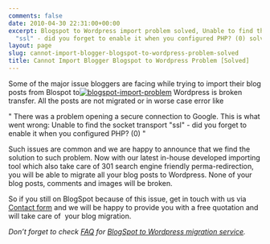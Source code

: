 ```yaml
---
comments: false
date: 2010-04-30 22:31:00+00:00
excerpt: Blogspot to Wordpress import problem solved, Unable to find the socket transport
  "ssl" - did you forget to enable it when you configured PHP? (0) solved
layout: page
slug: cannot-import-blogger-blogspot-to-wordpress-problem-solved
title: Cannot Import Blogger Blogspot to Wordpress Problem [Solved]
---
```


Some of the major issue bloggers are facing while trying to import their blog posts from Blospot to[![blogspot-import-problem](https://rtcamp.com/wp-content/uploads/2010/05/blogspotimportproblem_thumb.jpg)](https://rtcamp.com/wp-content/uploads/2010/05/blogspotimportproblem.jpg) Wordpress is broken transfer. All the posts are not migrated or in worse case error like

" There was a problem opening a secure connection to Google. This is what went wrong:
Unable to find the socket transport "ssl" - did you forget to enable it when you configured PHP? (0) "

Such issues are common and we are happy to announce that we find the solution to such problem. Now with our latest in-house developed importing tool which also take care of 301 search engine friendly perma-redirection, you will be able to migrate all your blog posts to Wordpress. None of your blog posts, comments and images will be broken.

So if you still on BlogSpot because of this issue, get in touch with us via [Contact form](http://bloggertowp.org/contact/) and we will be happy to provide you with a free quotation and will take care of  your blog migration.

_Don’t forget to check _[_FAQ_](http://bloggertowp.org/faq/)_ for _[_BlogSpot to Wordpress migration service_](http://bloggertowp.org/)_._
